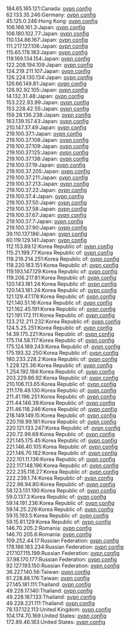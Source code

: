 184.65.165.121:Canada: [ovpn config](vpn/184_65_165_121.ovpn)  
62.133.35.246:Germany: [ovpn config](vpn/62_133_35_246.ovpn)  
45.125.0.246:Hong Kong: [ovpn config](vpn/45_125_0_246.ovpn)  
106.166.161.3:Japan: [ovpn config](vpn/106_166_161_3.ovpn)  
106.180.102.77:Japan: [ovpn config](vpn/106_180_102_77.ovpn)  
110.134.86.167:Japan: [ovpn config](vpn/110_134_86_167.ovpn)  
111.217.127.106:Japan: [ovpn config](vpn/111_217_127_106.ovpn)  
115.65.178.183:Japan: [ovpn config](vpn/115_65_178_183.ovpn)  
119.169.134.154:Japan: [ovpn config](vpn/119_169_134_154.ovpn)  
122.208.194.109:Japan: [ovpn config](vpn/122_208_194_109.ovpn)  
124.219.211.107:Japan: [ovpn config](vpn/124_219_211_107.ovpn)  
126.224.130.134:Japan: [ovpn config](vpn/126_224_130_134.ovpn)  
126.66.149.81:Japan: [ovpn config](vpn/126_66_149_81.ovpn)  
126.92.92.105:Japan: [ovpn config](vpn/126_92_92_105.ovpn)  
14.132.31.48:Japan: [ovpn config](vpn/14_132_31_48.ovpn)  
153.222.93.99:Japan: [ovpn config](vpn/153_222_93_99.ovpn)  
153.228.42.55:Japan: [ovpn config](vpn/153_228_42_55.ovpn)  
159.28.136.238:Japan: [ovpn config](vpn/159_28_136_238.ovpn)  
163.139.157.43:Japan: [ovpn config](vpn/163_139_157_43.ovpn)  
210.147.37.49:Japan: [ovpn config](vpn/210_147_37_49.ovpn)  
219.100.37.1:Japan: [ovpn config](vpn/219_100_37_1.ovpn)  
219.100.37.108:Japan: [ovpn config](vpn/219_100_37_108.ovpn)  
219.100.37.109:Japan: [ovpn config](vpn/219_100_37_109.ovpn)  
219.100.37.125:Japan: [ovpn config](vpn/219_100_37_125.ovpn)  
219.100.37.138:Japan: [ovpn config](vpn/219_100_37_138.ovpn)  
219.100.37.19:Japan: [ovpn config](vpn/219_100_37_19.ovpn)  
219.100.37.205:Japan: [ovpn config](vpn/219_100_37_205.ovpn)  
219.100.37.211:Japan: [ovpn config](vpn/219_100_37_211.ovpn)  
219.100.37.213:Japan: [ovpn config](vpn/219_100_37_213.ovpn)  
219.100.37.22:Japan: [ovpn config](vpn/219_100_37_22.ovpn)  
219.100.37.4:Japan: [ovpn config](vpn/219_100_37_4.ovpn)  
219.100.37.50:Japan: [ovpn config](vpn/219_100_37_50.ovpn)  
219.100.37.58:Japan: [ovpn config](vpn/219_100_37_58.ovpn)  
219.100.37.67:Japan: [ovpn config](vpn/219_100_37_67.ovpn)  
219.100.37.7:Japan: [ovpn config](vpn/219_100_37_7.ovpn)  
219.100.37.90:Japan: [ovpn config](vpn/219_100_37_90.ovpn)  
39.110.137.186:Japan: [ovpn config](vpn/39_110_137_186.ovpn)  
60.119.129.141:Japan: [ovpn config](vpn/60_119_129_141.ovpn)  
112.153.89.12:Korea Republic of: [ovpn config](vpn/112_153_89_12.ovpn)  
115.21.199.77:Korea Republic of: [ovpn config](vpn/115_21_199_77.ovpn)  
118.219.214.251:Korea Republic of: [ovpn config](vpn/118_219_214_251.ovpn)  
118.220.163.151:Korea Republic of: [ovpn config](vpn/118_220_163_151.ovpn)  
119.193.147.129:Korea Republic of: [ovpn config](vpn/119_193_147_129.ovpn)  
119.206.217.81:Korea Republic of: [ovpn config](vpn/119_206_217_81.ovpn)  
120.143.181.24:Korea Republic of: [ovpn config](vpn/120_143_181_24.ovpn)  
120.143.181.24:Korea Republic of: [ovpn config](vpn/120_143_181_24.ovpn)  
121.129.47.178:Korea Republic of: [ovpn config](vpn/121_129_47_178.ovpn)  
121.140.51.16:Korea Republic of: [ovpn config](vpn/121_140_51_16.ovpn)  
121.162.45.191:Korea Republic of: [ovpn config](vpn/121_162_45_191.ovpn)  
121.191.172.111:Korea Republic of: [ovpn config](vpn/121_191_172_111.ovpn)  
123.212.211.232:Korea Republic of: [ovpn config](vpn/123_212_211_232.ovpn)  
124.5.25.251:Korea Republic of: [ovpn config](vpn/124_5_25_251.ovpn)  
14.39.175.221:Korea Republic of: [ovpn config](vpn/14_39_175_221.ovpn)  
175.114.58.117:Korea Republic of: [ovpn config](vpn/175_114_58_117.ovpn)  
175.124.189.243:Korea Republic of: [ovpn config](vpn/175_124_189_243.ovpn)  
175.193.32.250:Korea Republic of: [ovpn config](vpn/175_193_32_250.ovpn)  
180.233.228.2:Korea Republic of: [ovpn config](vpn/180_233_228_2.ovpn)  
1.228.125.36:Korea Republic of: [ovpn config](vpn/1_228_125_36.ovpn)  
1.254.192.184:Korea Republic of: [ovpn config](vpn/1_254_192_184.ovpn)  
203.229.86.92:Korea Republic of: [ovpn config](vpn/203_229_86_92.ovpn)  
210.106.113.65:Korea Republic of: [ovpn config](vpn/210_106_113_65.ovpn)  
211.178.49.130:Korea Republic of: [ovpn config](vpn/211_178_49_130.ovpn)  
211.41.196.251:Korea Republic of: [ovpn config](vpn/211_41_196_251.ovpn)  
211.44.146.39:Korea Republic of: [ovpn config](vpn/211_44_146_39.ovpn)  
211.46.118.246:Korea Republic of: [ovpn config](vpn/211_46_118_246.ovpn)  
218.149.149.15:Korea Republic of: [ovpn config](vpn/218_149_149_15.ovpn)  
220.118.99.181:Korea Republic of: [ovpn config](vpn/220_118_99_181.ovpn)  
220.121.133.247:Korea Republic of: [ovpn config](vpn/220_121_133_247.ovpn)  
220.72.99.68:Korea Republic of: [ovpn config](vpn/220_72_99_68.ovpn)  
221.145.175.45:Korea Republic of: [ovpn config](vpn/221_145_175_45.ovpn)  
221.146.40.105:Korea Republic of: [ovpn config](vpn/221_146_40_105.ovpn)  
221.146.70.182:Korea Republic of: [ovpn config](vpn/221_146_70_182.ovpn)  
222.101.11.136:Korea Republic of: [ovpn config](vpn/222_101_11_136.ovpn)  
222.117.148.196:Korea Republic of: [ovpn config](vpn/222_117_148_196.ovpn)  
222.235.118.27:Korea Republic of: [ovpn config](vpn/222_235_118_27.ovpn)  
222.239.1.74:Korea Republic of: [ovpn config](vpn/222_239_1_74.ovpn)  
222.96.94.80:Korea Republic of: [ovpn config](vpn/222_96_94_80.ovpn)  
58.123.131.190:Korea Republic of: [ovpn config](vpn/58_123_131_190.ovpn)  
59.0.137.3:Korea Republic of: [ovpn config](vpn/59_0_137_3.ovpn)  
59.14.191.236:Korea Republic of: [ovpn config](vpn/59_14_191_236.ovpn)  
59.14.25.226:Korea Republic of: [ovpn config](vpn/59_14_25_226.ovpn)  
59.15.193.5:Korea Republic of: [ovpn config](vpn/59_15_193_5.ovpn)  
59.15.81.129:Korea Republic of: [ovpn config](vpn/59_15_81_129.ovpn)  
146.70.205.2:Romania: [ovpn config](vpn/146_70_205_2.ovpn)  
146.70.205.6:Romania: [ovpn config](vpn/146_70_205_6.ovpn)  
109.252.44.17:Russian Federation: [ovpn config](vpn/109_252_44_17.ovpn)  
178.186.183.234:Russian Federation: [ovpn config](vpn/178_186_183_234.ovpn)  
217.107.115.199:Russian Federation: [ovpn config](vpn/217_107_115_199.ovpn)  
37.98.170.177:Russian Federation: [ovpn config](vpn/37_98_170_177.ovpn)  
92.127.193.150:Russian Federation: [ovpn config](vpn/92_127_193_150.ovpn)  
36.227.140.56:Taiwan: [ovpn config](vpn/36_227_140_56.ovpn)  
61.228.86.176:Taiwan: [ovpn config](vpn/61_228_86_176.ovpn)  
27.145.181.111:Thailand: [ovpn config](vpn/27_145_181_111.ovpn)  
49.228.17.140:Thailand: [ovpn config](vpn/49_228_17_140.ovpn)  
49.228.187.133:Thailand: [ovpn config](vpn/49_228_187_133.ovpn)  
49.228.221.111:Thailand: [ovpn config](vpn/49_228_221_111.ovpn)  
78.137.122.113:United Kingdom: [ovpn config](vpn/78_137_122_113.ovpn)  
104.174.70.169:United States: [ovpn config](vpn/104_174_70_169.ovpn)  
172.89.46.183:United States: [ovpn config](vpn/172_89_46_183.ovpn)  
